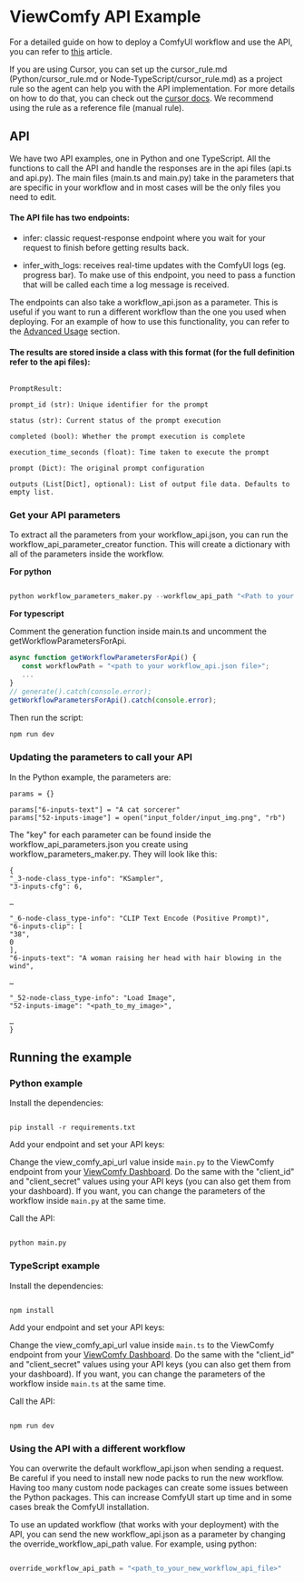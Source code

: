 # ViewComfy API Example

For a detailed guide on how to deploy a ComfyUI workflow and use the API, you can refer to [this](https://medium.com/@guillaume.bieler/integrate-comfyui-workflows-into-your-apps-a-guide-to-the-viewcomfy-api-981319b16c66) article.

If you are using Cursor, you can set up the cursor_rule.md (Python/cursor_rule.md or Node-TypeScript/cursor_rule.md) as a project rule so the agent can help you with the API implementation. For more details on how to do that, you can check out the [cursor docs](https://docs.cursor.com/context/rules-for-ai). We recommend using the rule as a reference file (manual rule). 

## API

We have two API examples, one in Python and one TypeScript. All the functions to call the API and handle the responses are in the api files (api.ts and api.py). The main files (main.ts and main.py) take in the parameters that are specific in your workflow and in most cases will be the only files you need to edit.

#### The API file has two endpoints:

- infer: classic request-response endpoint where you wait for your request to finish before getting results back. 

- infer_with_logs: receives real-time updates with the ComfyUI logs (eg. progress bar). To make use of this endpoint, you need to pass a function that will be called each time a log message is received.

The endpoints can also take a workflow_api.json as a parameter. This is useful if you want to run a different workflow than the one you used when deploying. For an example of how to use this functionality, you can refer to the [Advanced Usage](#advanced-usage) section.

  
#### The results are stored inside a class with this format (for the full definition refer to the api files):

```

PromptResult:

prompt_id (str): Unique identifier for the prompt

status (str): Current status of the prompt execution

completed (bool): Whether the prompt execution is complete

execution_time_seconds (float): Time taken to execute the prompt

prompt (Dict): The original prompt configuration

outputs (List[Dict], optional): List of output file data. Defaults to empty list.

```

### Get your API parameters

To extract all the parameters from your workflow_api.json, you can run the workflow_api_parameter_creator function. This will create a dictionary with all of the parameters inside the workflow.

**For python**

  

```python

python workflow_parameters_maker.py --workflow_api_path "<Path to your workflow_api.json file>"

```
**For typescript** 


Comment the generation function inside main.ts and uncomment the getWorkflowParametersForApi.

```typescript
async function getWorkflowParametersForApi() {
   const workflowPath = "<path to your workflow_api.json file>";
   ...
}
// generate().catch(console.error);
getWorkflowParametersForApi().catch(console.error);

```

Then run the script:
```typescript
npm run dev
```
  

### Updating the parameters to call your API

In the Python example, the parameters are:
  

```
params = {}

params["6-inputs-text"] = "A cat sorcerer"
params["52-inputs-image"] = open("input_folder/input_img.png", "rb")

```

The "key" for each parameter can be found inside the workflow_api_parameters.json you create using workflow_parameters_maker.py. They will look like this:

```
{  
"_3-node-class_type-info": "KSampler",  
"3-inputs-cfg": 6,  
  
…  
  
"_6-node-class_type-info": "CLIP Text Encode (Positive Prompt)",  
"6-inputs-clip": [  
"38",  
0  
],  
"6-inputs-text": "A woman raising her head with hair blowing in the wind",  
  
…  
  
"_52-node-class_type-info": "Load Image",  
"52-inputs-image": "<path_to_my_image>",  
  
…  
}

```


## Running the example

 ### Python example

Install the dependencies:

```

pip install -r requirements.txt

```

Add your endpoint and set your API keys:

  

Change the view_comfy_api_url value inside `main.py` to the ViewComfy endpoint from your [ViewComfy Dashboard](https://app.viewcomfy.com). Do the same with the "client_id" and "client_secret" values using your API keys (you can also get them from your dashboard). If you want, you can change the parameters of the workflow inside `main.py` at the same time.

Call the API:

```

python main.py

```


### TypeScript example

Install the dependencies:

```

npm install

```

  

Add your endpoint and set your API keys:

  

Change the view_comfy_api_url value inside `main.ts` to the ViewComfy endpoint from your [ViewComfy Dashboard](https://app.viewcomfy.com). Do the same with the "client_id" and "client_secret" values using your API keys (you can also get them from your dashboard). If you want, you can change the parameters of the workflow inside `main.ts` at the same time.

  

Call the API:

  

```

npm run dev

```
  

<a  id="advanced-usage"></a>

### Using the API with a different workflow

  
You can overwrite the default workflow_api.json when sending a request. Be careful if you need to install new node packs to run the new workflow. Having too many custom node packages can create some issues between the Python packages. This can increase ComfyUI start up time and in some cases break the ComfyUI installation.

To use an updated workflow (that works with your deployment) with the API, you can send the new workflow_api.json as a parameter by changing the override_workflow_api_path value. For example, using python:

```python

override_workflow_api_path = "<path_to_your_new_workflow_api_file>"

```
